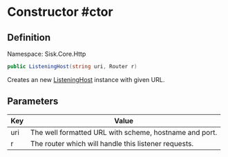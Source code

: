 # Constructor #ctor

## Definition
Namespace: Sisk.Core.Http

```csharp
public ListeningHost(string uri, Router r)
```

Creates an new [ListeningHost](/spec/Sisk/Core/Http/ListeningHost) instance with given URL.

## Parameters

| Key | Value |
| --- | --- |
| uri | The well formatted URL with scheme, hostname and port. | 
| r | The router which will handle this listener requests. | 

